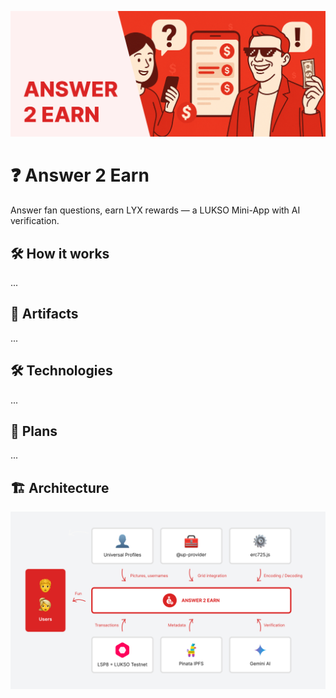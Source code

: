 ![Cover](/Cover.png)

# ❓ Answer 2 Earn

Answer fan questions, earn LYX rewards — a LUKSO Mini-App with AI verification.

## 🛠️ How it works

...

## 🔗 Artifacts

...

## 🛠️ Technologies

...

## 🔮 Plans

...

## 🏗️ Architecture

![Architecture](/Architecture.png)
